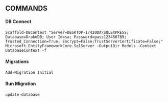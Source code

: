 ## COMMANDS

#### DB Connect
```
Scaffold-DBContext "Server=DESKTOP-I7420DA\SQLEXPRESS; Database=DrakoDB; User Id=sa; Password=pass123456789; Trusted_Connection=True; Encrypt=False;TrustServerCertificate=False;" Microsoft.EntityFrameworkCore.SqlServer -OutputDir Models -Context DatabaseContext -f
```

#### Migrations
```
Add-Migration Initial
```

#### Run Migration
```
update-database
```